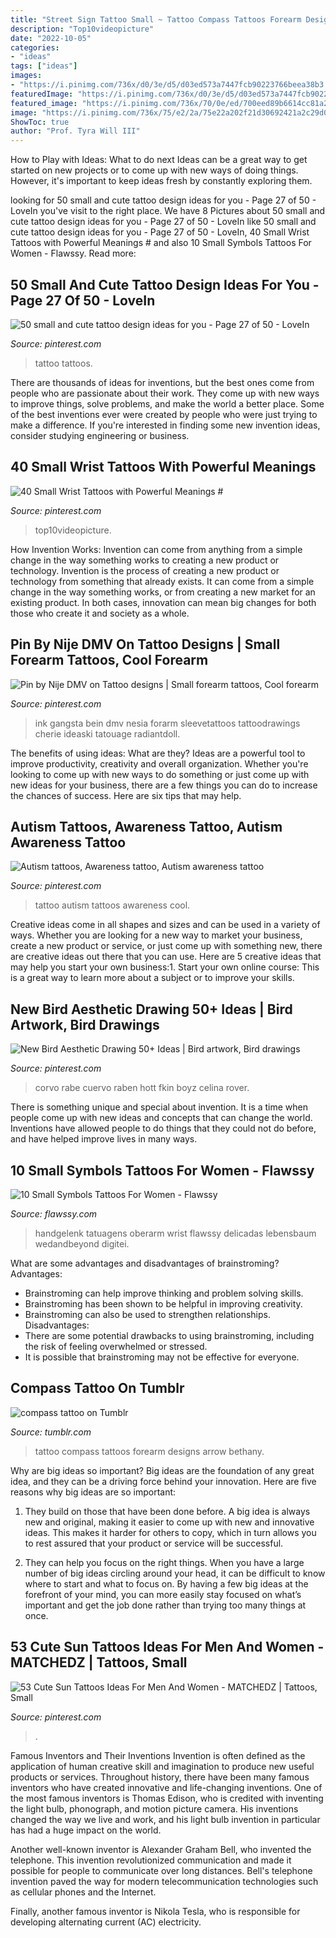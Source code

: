 ```yaml
---
title: "Street Sign Tattoo Small ~ Tattoo Compass Tattoos Forearm Designs Arrow Bethany"
description: "Top10videopicture"
date: "2022-10-05"
categories:
- "ideas"
tags: ["ideas"]
images:
- "https://i.pinimg.com/736x/d0/3e/d5/d03ed573a7447fcb90223766beea38b3.jpg"
featuredImage: "https://i.pinimg.com/736x/d0/3e/d5/d03ed573a7447fcb90223766beea38b3.jpg"
featured_image: "https://i.pinimg.com/736x/70/0e/ed/700eed89b6614cc81a240d4fdff352bd.jpg"
image: "https://i.pinimg.com/736x/75/e2/2a/75e22a202f21d30692421a2c29d0a85e--ideas.jpg"
ShowToc: true
author: "Prof. Tyra Will III"
---
```



How to Play with Ideas: What to do next
Ideas can be a great way to get started on new projects or to come up with new ways of doing things. However, it's important to keep ideas fresh by constantly exploring them.

	

		
looking for 50 small and cute tattoo design ideas for you - Page 27 of 50 - LoveIn you've visit to the right place. We have 8 Pictures about 50 small and cute tattoo design ideas for you - Page 27 of 50 - LoveIn like 50 small and cute tattoo design ideas for you - Page 27 of 50 - LoveIn, 40 Small Wrist Tattoos with Powerful Meanings # and also 10 Small Symbols Tattoos For Women - Flawssy. Read more:
		
    
## 50 Small And Cute Tattoo Design Ideas For You - Page 27 Of 50 - LoveIn

<img loading=lazy src="https://i.pinimg.com/736x/d0/3e/d5/d03ed573a7447fcb90223766beea38b3.jpg" onerror="this.onerror=null;this.src='https://tse4.mm.bing.net/th?id=OIP.HCB_jN0uCQdkEQBw3pqb0wHaLG&amp;pid=15.1';" alt="50 small and cute tattoo design ideas for you - Page 27 of 50 - LoveIn">

_Source: pinterest.com_

>tattoo tattoos. 

	

There are thousands of ideas for inventions, but the best ones come from people who are passionate about their work. They come up with new ways to improve things, solve problems, and make the world a better place. Some of the best inventions ever were created by people who were just trying to make a difference. If you're interested in finding some new invention ideas, consider studying engineering or business.

    
## 40 Small Wrist Tattoos With Powerful Meanings #

<img loading=lazy src="https://i.pinimg.com/736x/70/0e/ed/700eed89b6614cc81a240d4fdff352bd.jpg" onerror="this.onerror=null;this.src='https://tse2.mm.bing.net/th?id=OIP.34uMb3ymFlvBsnpPszmZ2wHaPZ&amp;pid=15.1';" alt="40 Small Wrist Tattoos with Powerful Meanings #">

_Source: pinterest.com_

>top10videopicture. 

	

How Invention Works: Invention can come from anything from a simple change in the way something works to creating a new product or technology.
Invention is the process of creating a new product or technology from something that already exists. It can come from a simple change in the way something works, or from creating a new market for an existing product. In both cases, innovation can mean big changes for both those who create it and society as a whole.

    
## Pin By Nije DMV On Tattoo Designs | Small Forearm Tattoos, Cool Forearm

<img loading=lazy src="https://i.pinimg.com/736x/02/e3/be/02e3be9bdc0d79c1dd446b7f4c5efbcb.jpg" onerror="this.onerror=null;this.src='https://tse4.mm.bing.net/th?id=OIP.jkhTGTrYaypIH_qsWnHzDgHaJ3&amp;pid=15.1';" alt="Pin by Nije DMV on Tattoo designs | Small forearm tattoos, Cool forearm">

_Source: pinterest.com_

>ink gangsta bein dmv nesia forarm sleevetattoos tattoodrawings cherie ideaski tatouage radiantdoll. 

	

The benefits of using ideas: What are they?
Ideas are a powerful tool to improve productivity, creativity and overall organization. Whether you're looking to come up with new ways to do something or just come up with new ideas for your business, there are a few things you can do to increase the chances of success. Here are six tips that may help.

    
## Autism Tattoos, Awareness Tattoo, Autism Awareness Tattoo

<img loading=lazy src="https://i.pinimg.com/736x/75/e2/2a/75e22a202f21d30692421a2c29d0a85e--ideas.jpg" onerror="this.onerror=null;this.src='https://tse1.mm.bing.net/th?id=OIP.R_iQ7_jq0-8yToeer8JNTAHaJ4&amp;pid=15.1';" alt="Autism tattoos, Awareness tattoo, Autism awareness tattoo">

_Source: pinterest.com_

>tattoo autism tattoos awareness cool. 

	

Creative ideas come in all shapes and sizes and can be used in a variety of ways. Whether you are looking for a new way to market your business, create a new product or service, or just come up with something new, there are creative ideas out there that you can use. Here are 5 creative ideas that may help you start your own business:1. Start your own online course: This is a great way to learn more about a subject or to improve your skills.

    
## New Bird Aesthetic Drawing 50+ Ideas | Bird Artwork, Bird Drawings

<img loading=lazy src="https://i.pinimg.com/736x/15/82/a5/1582a5d3ee603157f41d7a509e2005d8.jpg" onerror="this.onerror=null;this.src='https://tse1.mm.bing.net/th?id=OIP.0LcgI-gLL8tPFUGclZv46QAAAA&amp;pid=15.1';" alt="New Bird Aesthetic Drawing 50+ Ideas | Bird artwork, Bird drawings">

_Source: pinterest.com_

>corvo rabe cuervo raben hott fkin boyz celina rover. 

	

There is something unique and special about invention. It is a time when people come up with new ideas and concepts that can change the world. Inventions have allowed people to do things that they could not do before, and have helped improve lives in many ways.

    
## 10 Small Symbols Tattoos For Women - Flawssy

<img loading=lazy src="http://flawssy.com/wp-content/uploads/2016/06/Infinity-Symbol-Tattoo.jpg" onerror="this.onerror=null;this.src='https://tse3.mm.bing.net/th?id=OIP.OJdtLeukFUV_6xtDAJre0QHaE8&amp;pid=15.1';" alt="10 Small Symbols Tattoos For Women - Flawssy">

_Source: flawssy.com_

>handgelenk tatuagens oberarm wrist flawssy delicadas lebensbaum wedandbeyond digitei. 

	

What are some advantages and disadvantages of brainstroming?
Advantages: 
- Brainstroming can help improve thinking and problem solving skills. 
- Brainstroming has been shown to be helpful in improving creativity. 
- Brainstroming can also be used to strengthen relationships.
Disadvantages: 
- There are some potential drawbacks to using brainstroming, including the risk of feeling overwhelmed or stressed. 
- It is possible that brainstroming may not be effective for everyone.

    
## Compass Tattoo On Tumblr

<img loading=lazy src="https://78.media.tumblr.com/20ed82518b4aa360a38e640bbde93d5c/tumblr_n1vnb2eQjM1tsfo6do1_500.jpg" onerror="this.onerror=null;this.src='https://tse1.mm.bing.net/th?id=OIP.3d-KNV1vZhcbCcO5ecfg-AHaJ4&amp;pid=15.1';" alt="compass tattoo on Tumblr">

_Source: tumblr.com_

>tattoo compass tattoos forearm designs arrow bethany. 

	

Why are big ideas so important?
Big ideas are the foundation of any great idea, and they can be a driving force behind your innovation. Here are five reasons why big ideas are so important:
1. They build on those that have been done before. A big idea is always new and original, making it easier to come up with new and innovative ideas. This makes it harder for others to copy, which in turn allows you to rest assured that your product or service will be successful.

2. They can help you focus on the right things. When you have a large number of big ideas circling around your head, it can be difficult to know where to start and what to focus on. By having a few big ideas at the forefront of your mind, you can more easily stay focused on what’s important and get the job done rather than trying too many things at once.

    
## 53 Cute Sun Tattoos Ideas For Men And Women - MATCHEDZ | Tattoos, Small

<img loading=lazy src="https://i.pinimg.com/736x/32/67/76/32677658419ac57c2d7bc4787b41ccdd.jpg" onerror="this.onerror=null;this.src='https://tse3.mm.bing.net/th?id=OIP.-da571Xw6Vjkn-C7tnQQsQHaKB&amp;pid=15.1';" alt="53 Cute Sun Tattoos Ideas For Men And Women - MATCHEDZ | Tattoos, Small">

_Source: pinterest.com_

>. 

	

Famous Inventors and Their Inventions
Invention is often defined as the application of human creative skill and imagination to produce new useful products or services. Throughout history, there have been many famous inventors who have created innovative and life-changing inventions.
One of the most famous inventors is Thomas Edison, who is credited with inventing the light bulb, phonograph, and motion picture camera. His inventions changed the way we live and work, and his light bulb invention in particular has had a huge impact on the world.

Another well-known inventor is Alexander Graham Bell, who invented the telephone. This invention revolutionized communication and made it possible for people to communicate over long distances. Bell's telephone invention paved the way for modern telecommunication technologies such as cellular phones and the Internet.

Finally, another famous inventor is Nikola Tesla, who is responsible for developing alternating current (AC) electricity.

